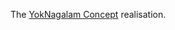 The [YokNagalam Concept](https://all-psd.ru/site-templates/5212-otlichniy_sovremenniy_maket_sayta_.html) realisation.
